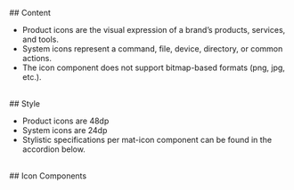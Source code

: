 <br>
## Content

* Product icons are the visual expression of a brand’s products, services, and tools.
* System icons represent a command, file, device, directory, or common actions.
* The icon component does not support bitmap-based formats (png, jpg, etc.).

<br>
## Style

* Product icons are 48dp
* System icons are 24dp
* Stylistic specifications per mat-icon component can be found in the accordion below.

<br>
## Icon Components